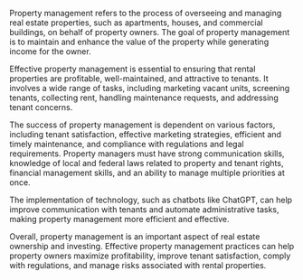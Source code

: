 
Property management refers to the process of overseeing and managing real estate properties, such as apartments, houses, and commercial buildings, on behalf of property owners. The goal of property management is to maintain and enhance the value of the property while generating income for the owner.

Effective property management is essential to ensuring that rental properties are profitable, well-maintained, and attractive to tenants. It involves a wide range of tasks, including marketing vacant units, screening tenants, collecting rent, handling maintenance requests, and addressing tenant concerns.

The success of property management is dependent on various factors, including tenant satisfaction, effective marketing strategies, efficient and timely maintenance, and compliance with regulations and legal requirements. Property managers must have strong communication skills, knowledge of local and federal laws related to property and tenant rights, financial management skills, and an ability to manage multiple priorities at once.

The implementation of technology, such as chatbots like ChatGPT, can help improve communication with tenants and automate administrative tasks, making property management more efficient and effective.

Overall, property management is an important aspect of real estate ownership and investing. Effective property management practices can help property owners maximize profitability, improve tenant satisfaction, comply with regulations, and manage risks associated with rental properties.
